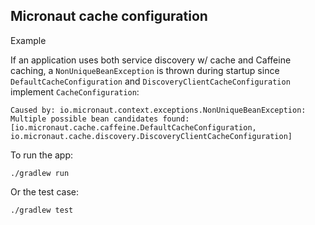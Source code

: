 ## Micronaut cache configuration

Example 

If an application uses both service discovery w/ cache and Caffeine caching, a `NonUniqueBeanException` is thrown during startup since `DefaultCacheConfiguration` and `DiscoveryClientCacheConfiguration` implement `CacheConfiguration`:
  
```
Caused by: io.micronaut.context.exceptions.NonUniqueBeanException: Multiple possible bean candidates found: [io.micronaut.cache.caffeine.DefaultCacheConfiguration, io.micronaut.cache.discovery.DiscoveryClientCacheConfiguration]
```

To run the app:
```
./gradlew run
```

Or the test case:
```
./gradlew test
```


 
